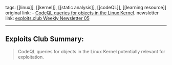tags:  [[linux]], [[kernel]], [[static analysis]], [[codeQL]], [[learning resource]]
original link: - [CodeQL queries for objects in the Linux Kernel](https://github.com/google/security-research/blob/master/analysis/kernel/heap-exploitation/README.md?ref=blog.exploits.club). 
newsletter link:  [exploits.club Weekly Newsletter 05](https://blog.exploits.club/exploits-club-weekly-newsletter-05/)

---
## Exploits Club Summary:
> CodeQL queries for objects in the Linux Kernel potentially relevant for exploitation. 